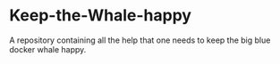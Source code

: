 # Keep-the-Whale-happy
A repository containing all the help that one needs to keep the big blue docker whale happy.
